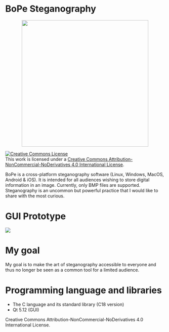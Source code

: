 # BoPe Steganography

<center><img src="https://user-images.githubusercontent.com/33329690/60058471-cef12500-96e8-11e9-82c1-eb570144e95d.png" width="400"></center>

<a rel="license" href="http://creativecommons.org/licenses/by-nc-nd/4.0/"><img alt="Creative Commons License" style="border-width:0" src="https://i.creativecommons.org/l/by-nc-nd/4.0/88x31.png" /></a><br />This work is licensed under a <a rel="license" href="http://creativecommons.org/licenses/by-nc-nd/4.0/">Creative Commons Attribution-NonCommercial-NoDerivatives 4.0 International License</a>.


BoPe is a cross-platform steganography software (Linux, Windows, MacOS, Android & iOS). It is intended for all audiences wishing to store digital information in an image. Currently, only BMP files are supported.
Steganography is an uncommon but powerful practice that I would like to share with the most curious.

# GUI Prototype
<img src="https://user-images.githubusercontent.com/33329690/60122422-7885f400-9785-11e9-9616-828bdd2eeb6c.png">


# My goal
My goal is to make the art of steganography accessible to everyone and thus no longer be seen as a common tool for a limited audience.

# Programming language and libraries
- The C language and its standard library (C18 version)
- Qt 5.12 (GUI)

Creative Commons Attribution-NonCommercial-NoDerivatives 4.0 International License.
